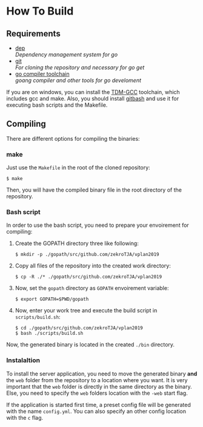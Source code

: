 # How To Build

## Requirements

- [dep](https://github.com/golang/dep)  
  *Dependency management system for go*
- [git](https://git-scm.com/book/en/v2/Getting-Started-Installing-Git)  
  *For cloning the repository and necessary for go get*
- [go compiler toolchain](https://golang.org/doc/install)  
  *goang compiler and other tools for go develoment*

If you are on windows, you can install the [TDM-GCC](http://tdm-gcc.tdragon.net/download) toolchain, which includes gcc and make. Also, you should install [gitbash](https://gitforwindows.org/) and use it for executing bash scripts and the Makefile.


## Compiling

There are different options for compiling the binaries:


### make

Just use the `Makefile` in the root of the cloned repository:
```
$ make
```

Then, you will have the compiled binary file in the root directory of the repository.


### Bash script

In order to use the bash script, you need to prepare your envoirement for compiling:

1. Create the GOPATH directory three like following:  
   ```
   $ mkdir -p ./gopath/src/github.com/zekroTJA/vplan2019
   ```
2. Copy all files of the repository into the created work directory:  
   ```
   $ cp -R ./* ./gopath/src/github.com/zekroTJA/vplan2019
   ```
3. Now, set the `gopath` directory as `GOPATH` envoirement variable:  
   ```
   $ export GOPATH=$PWD/gopath
   ```
4. Now, enter your work tree and execute the build script in `scripts/build.sh`:  
   ```
   $ cd ./gopath/src/github.com/zekroTJA/vplan2019
   $ bash ./scripts/build.sh
   ```

Now, the generated binary is located in the created `./bin` directory.


### Instalaltion

To install the server application, you need to move the generated binary **and** the `web` folder from the repository to a location where you want. It is very important that the `web` folder is directly in the same directory as the binary. Else, you need to specify the `web` folders location with the `-web` start flag.

If the application is started first time, a preset config file will be generated with the name `config.yml`. You can also specify an other config location with the `c` flag.